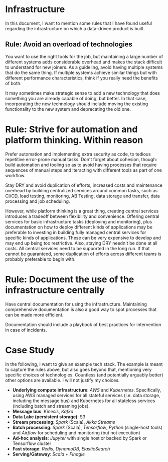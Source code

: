 # Infrastructure

In this document, I want to mention some rules that I have found useful regarding the infrastructure on which a data-driven product is built.

## Rule: Avoid an overload of technologies

You want to use the right tools for the job, but maintaining a large number of different systems adds considerable overhead and makes the stack difficult to understand for new joiners. As a guideling, avoid having multiple systems that do the same thing. If multiple systems achieve similar things but with different performance characteristics, think if you really need the benefits of both.

It may sometimes make strategic sense to add a new technology that does something you are already capable of doing, but better. In that case, incorporating the new technology should include moving the existing functionality to the new system and deprecating the old one. 

# Rule: Strive for automation and platform thinking. Within reason

Prefer automation and implementing extra security as code, to tedious repetitive error-prone manual tasks. Don't forget about cohesion, though: build automation and tooling so as to avoid having processes that require sequences of manual steps and iteracting with different tools as part of one workflow.

Stay DRY and avoid duplication of efforts, increased costs and maintenance overhead by building centralized services around common tasks, such as CI/CD, load testing, monitoring, AB Testing, data storage and transfer, data processing and job scheduling.

However, while platform thinking is a great thing, creating central services introduces a tradeoff between flexibility and convenience. Offering central services for basic infrastructure tasks (deploying and monitoring), plus documentation on how to deploy different kinds of applications may be preferable to investing in building fully managed central services for specific kinds of applications. These can be very expensive to develop and may end up being too restrictive. Also, staying DRY needn't be done at all costs. All central services need to be supported in the long run. If that cannot be guaranteed, some duplication of efforts across different teams is probably preferable to begin with.

# Rule: Document the use of the infrastructure centrally

Have central documentation for using the infrastructure. Maintaining comprehensive documentation is also a good way to spot processes that can be made more efficient.

Documentation should include a playbook of best practices for intervention in case of incidents.

# Case Study

In the following, I want to give an example tech stack. The example is meant to capture the rules above, but also goes beyond that, mentioning very specific choices of technologies. Countless (and potentially arguably better) other options are available. I will not justify my choices.

* **Underlying compute infrastructure**: *AWS* and *Kubernetes*. Specifically, using AWS managed services for all stateful services (i.e. data storage, including the message bus) and Kubernetes for all stateless services (including batch and streaming jobs).
* **Message bus**: *Kinesis*, *Kafka*
* **Data Lake (persistent storage)**: S3
* **Stream processing**: *Spark* (Scala), *Akka Streams*
* **Batch processing**: *Spark* (Scala), *Tensorflow*, *Python* (single-host tools) and *Airflow* for scheduling and monitoring (but not execution)
* **Ad-hoc analysis**: *Jupyter* with single host or backed by Spark or Tensorflow cluster
* **Fast storage**: *Redis*, *DynamoDB*, *ElasticSearch*
* **Serving/Gateway**: *Scala* + *Finagle*
